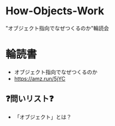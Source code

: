# How-Objects-Work
"オブジェクト指向でなぜつくるのか"輪読会

# 輪読書
- オブジェクト指向でなぜつくるのか
- https://amz.run/5jYC

## ❓問いリスト❓

- 「オブジェクト」とは？
